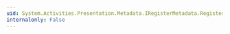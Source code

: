 ```yaml
---
uid: System.Activities.Presentation.Metadata.IRegisterMetadata.Register
internalonly: False
---
```

